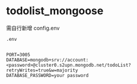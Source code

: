 # todolist_mongoose

需自行新增 config.env

```
.env


PORT=3005
DATABASE=mongodb+srv://account:<password>@cluster0.s2upn.mongodb.net/todoList?retryWrites=true&w=majority
DATABASE_PASSWORD=your password
```
